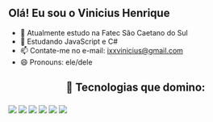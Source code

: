 ## Olá! Eu sou o Vinicius Henrique

- 🔭 Atualmente estudo na Fatec São Caetano do Sul
- 🌱 Estudando JavaScript e C#
- 📫 Contate-me no e-mail: ixxvinicius@gmail.com
- 😄 Pronouns: ele/dele


 <h2 align="center"> 🔧 Tecnologias que domino: </h2>
 <h3></h3><div style="display:flex; justify-content:space-beetwen;">
 <div align="center">
 <img src="https://img.shields.io/badge/C-000000?style=for-the-badge&logo=C#&logoColor=white">
 <img src="https://img.shields.io/badge/ASP.NET-1b004b?style=for-the-badge&logo=.NET&logoColor=white">
 <img src="https://img.shields.io/badge/JavaScript-F7DF1E?style=for-the-badge&logo=javascript&logoColor=black">
 <img src="https://img.shields.io/badge/HTML5-E34F26?style=for-the-badge&logo=html5&logoColor=white">
 <img src="https://img.shields.io/badge/CSS3-1572B6?style=for-the-badge&logo=css3&logoColor=white">
 <img src="https://img.shields.io/badge/SQLserver-FFFFFF?style=for-the-badge&logo=sqlserver&logoColor=white">
 <div\>
